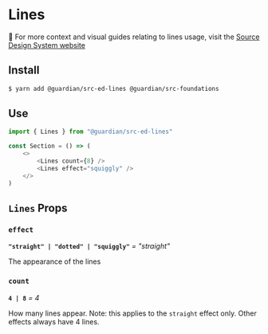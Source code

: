 # Lines

📣 For more context and visual guides relating to lines usage, visit the [Source Design System website](https://www.theguardian.design)

## Install

```sh
$ yarn add @guardian/src-ed-lines @guardian/src-foundations
```

## Use

```js
import { Lines } from "@guardian/src-ed-lines"

const Section = () => (
    <>
        <Lines count={8} />
        <Lines effect="squiggly" />
    </>
)
```

## `Lines` Props

### `effect`

**`"straight" | "dotted" | "squiggly"`** _= "straight"_

The appearance of the lines

### `count`

**`4 | 8`** _= 4_

How many lines appear. Note: this applies to the `straight` effect only.
Other effects always have 4 lines.
